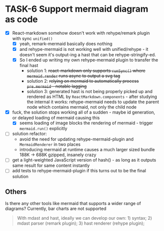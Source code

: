 # TASK-6 Support mermaid diagram as code

* [x] React-markdown somehow doesn't work with rehype/remark plugin with sync `unified()`
  * [x] yeah, remark-mermaid basically does nothing
  * [x] and rehype-mermaid is not working well with unified/rehype - it doesn't seem it's output-ing a hast that can be rehype-stringify-ed.
  * [x] So I ended up writing my own rehype-mermaid plugin to transfer the final hast
    * solution 1: ~~react-markdown only supports `runSync()` where `mermaid.render` runs async to output a svg tag~~
    * solution 2: ~~relying on mermaid to automatically process `pre.mermaid` - notable lagging~~
    * solution 3: generated hast is not being properly picked up and rendered as HTML by `ReactMarkdown.components` - after studying the internal it works: rehype-mermaid needs to update the parent node which contains mermaid, not only the child node
* [x] fuck, the solution stops working all of a sudden - maybe id generation, or delayed loading of mermaid causing this
  * [x] seems loading of image blocks the rendering of mermaid - trigger `mermaid.run()` explicitly
* [ ] solution refactor:
  * avoid the need for updating rehype-mermaid-plugin and `MermaidRenderer` in two places
  * introducing mermaid at runtime causes a much larger sized bundle 188K -> 688K gzipped, insanely crazy
* [ ] get a light-weighted JavaScript version of hash() - as long as it outputs same result for same content instantly
* [ ] add tests to rehype-mermaid-plugin if this turns out to be the final solution

## Others

Is there any other tools like mermaid that supports a wider range of diagrams? Currently, bar charts are not supported

> With mdast and hast, ideally we can develop our own: 1) syntax; 2) mdast parser (remark plugin); 3) hast renderer (rehype plugin);
